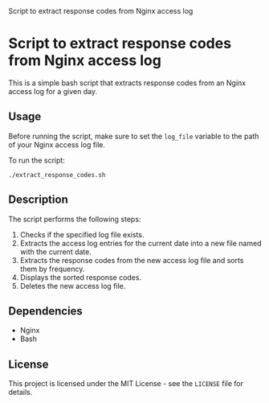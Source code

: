 <html>
<head>
  Script to extract response codes from Nginx access log
</head>
<body>
  <h1>Script to extract response codes from Nginx access log</h1>
  <p>This is a simple bash script that extracts response codes from an Nginx access log for a given day.</p>

  <h2>Usage</h2>
  <p>Before running the script, make sure to set the <code>log_file</code> variable to the path of your Nginx access log file.</p>
  <p>To run the script:</p>
  <pre><code>./extract_response_codes.sh</code></pre>

  <h2>Description</h2>
  <p>The script performs the following steps:</p>
  <ol>
    <li>Checks if the specified log file exists.</li>
    <li>Extracts the access log entries for the current date into a new file named with the current date.</li>
    <li>Extracts the response codes from the new access log file and sorts them by frequency.</li>
    <li>Displays the sorted response codes.</li>
    <li>Deletes the new access log file.</li>
  </ol>

  <h2>Dependencies</h2>
  <ul>
    <li>Nginx</li>
    <li>Bash</li>
  </ul>

  <h2>License</h2>
  <p>This project is licensed under the MIT License - see the <code>LICENSE</code> file for details.</p>
</body>
</html>
